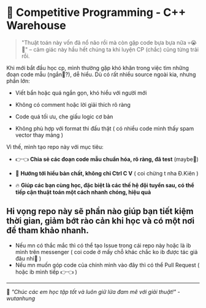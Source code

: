 # 📘 Competitive Programming - C++ Warehouse

> "Thuật toán này vốn đã nổ não rồi mà còn gặp code bựa bựa nữa 💀😭🥀" – cảm giác này hầu hết chúng ta khi luyện CP (chắc) cũng từng trải rồi.



Khi mới bắt đầu học cp, mình thường gặp khó khăn trong việc tìm những đoạn code mẫu (ngắn🐧?), dễ hiểu. Dù có rất nhiều source ngoài kia, nhưng phần lớn:

- Viết bẩn hoặc quá ngắn gọn, khó hiểu với người mới

- Không có comment hoặc lời giải thích rõ ràng

- Code quá tối ưu, che giấu logic cơ bản

- Không phù hợp với format thi đấu thật ( có nhiều code mình thấy spam vector thay mảng )


Vì thế, mình tạo repo này với mục tiêu:

- 👉👈 **Chia sẻ các đoạn code mẫu chuẩn hóa, rõ ràng, đã test** (maybe🐧)

- 🧠 **Hướng tới hiểu bản chất, không chỉ Ctrl C V** ( coi chừng t nha Đ.Kiên )

- 🔥 **Giúp các bạn cùng học, đặc biệt là các thế hệ đội tuyển sau, có thể tiếp cận thuật toán một cách nhanh chóng, hiệu quả**


Hi vọng repo này sẽ phần nào giúp bạn tiết kiệm thời gian, giảm bớt rào cản khi học và có một nơi để tham khảo nhanh.
---

- Nếu mn có thắc mắc thì có thể tạo Issue trong cái repo này hoặc là ib mình trên messenger ( coi code ở mấy chỗ khác chắc ko ib được tác giả đâu nhỉ🐧 )
- Nếu mn muốn góp code của chính mình vào đây thì có thể Pull Request ( hoặc ib mình tiếp 👉👈 )

---
🎯 *"Chúc các em học tập tốt và luôn giữ lửa đam mê với giải thuật!" -wutanhung*
